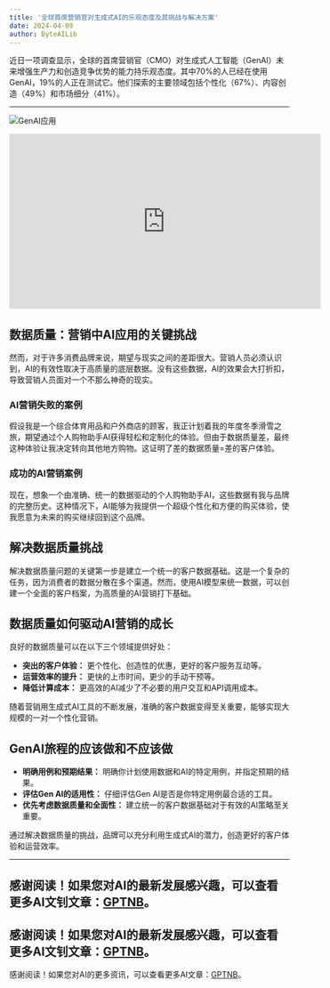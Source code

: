 ```yaml
---
title: '全球首席营销官对生成式AI的乐观态度及其挑战与解决方案'
date: 2024-04-09
author: ByteAILib
---
```


近日一项调查显示，全球的首席营销官（CMO）对生成式人工智能（GenAI）未来增强生产力和创造竞争优势的能力持乐观态度。其中70%的人已经在使用GenAI，19%的人正在测试它。他们探索的主要领域包括个性化（67%）、内容创造（49%）和市场细分（41%）。

---
![GenAI应用](https://www.artificialintelligence-news.com/wp-content/uploads/sites/9/2024/04/amperity-data-quality-ai-marketing-artificial-intelligence.jpeg)

<iframe width="560" height="315" src="https://www.youtube.com/embed/dQw4w9WgXcQ" title="YouTube video player" frameborder="0" allow="accelerometer; autoplay; clipboard-write; encrypted-media; gyroscope; picture-in-picture" allowfullscreen></iframe>


## 数据质量：营销中AI应用的关键挑战

然而，对于许多消费品牌来说，期望与现实之间的差距很大。营销人员必须认识到，AI的有效性取决于高质量的底层数据。没有这些数据，AI的效果会大打折扣，导致营销人员面对一个不那么神奇的现实。

### AI营销失败的案例

假设我是一个综合体育用品和户外商店的顾客，我正计划着我的年度冬季滑雪之旅，期望通过个人购物助手AI获得轻松和定制化的体验。但由于数据质量差，最终这种体验让我决定转向其他地方购物。这证明了差的数据质量=差的客户体验。

### 成功的AI营销案例

现在，想象一个由准确、统一的数据驱动的个人购物助手AI，这些数据有我与品牌的完整历史。这种情况下，AI能够为我提供一个超级个性化和方便的购买体验，使我愿意为未来的购买继续回到这个品牌。

## 解决数据质量挑战

解决数据质量问题的关键第一步是建立一个统一的客户数据基础。这是一个复杂的任务，因为消费者的数据分散在多个渠道。然而，使用AI模型来统一数据，可以创建一个全面的客户档案，为高质量的AI营销打下基础。

## 数据质量如何驱动AI营销的成长

良好的数据质量可以在以下三个领域提供好处：

- **突出的客户体验：** 更个性化、创造性的优惠，更好的客户服务互动等。
- **运营效率的提升：** 更快的上市时间，更少的手动干预等。
- **降低计算成本：** 更高效的AI减少了不必要的用户交互和API调用成本。

随着营销用生成式AI工具的不断发展，准确的客户数据变得至关重要，能够实现大规模的一对一个性化营销。

## GenAI旅程的应该做和不应该做

- **明确用例和预期结果：** 明确你计划使用数据和AI的特定用例，并指定预期的结果。
- **评估Gen AI的适用性：** 仔细评估Gen AI是否是你特定用例最合适的工具。
- **优先考虑数据质量和全面性：** 建立统一的客户数据基础对于有效的AI策略至关重要。

通过解决数据质量的挑战，品牌可以充分利用生成式AI的潜力，创造更好的客户体验和运营效率。

---
感谢阅读！如果您对AI的最新发展感兴趣，可以查看更多AI文钊文章：[GPTNB](https://gptnb.com)。
---
感谢阅读！如果您对AI的最新发展感兴趣，可以查看更多AI文钊文章：[GPTNB](https://gptnb.com)。
---
感谢阅读！如果您对AI的更多资讯，可以查看更多AI文章：[GPTNB](https://gptnb.com)。